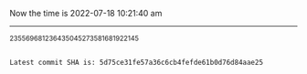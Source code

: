 Now the time is 2022-07-18 10:21:40 am

---

<small>235569681236435045273581681922145</small>

```txt

Latest commit SHA is: 5d75ce31fe57a36c6cb4fefde61b0d76d84aae25
```
